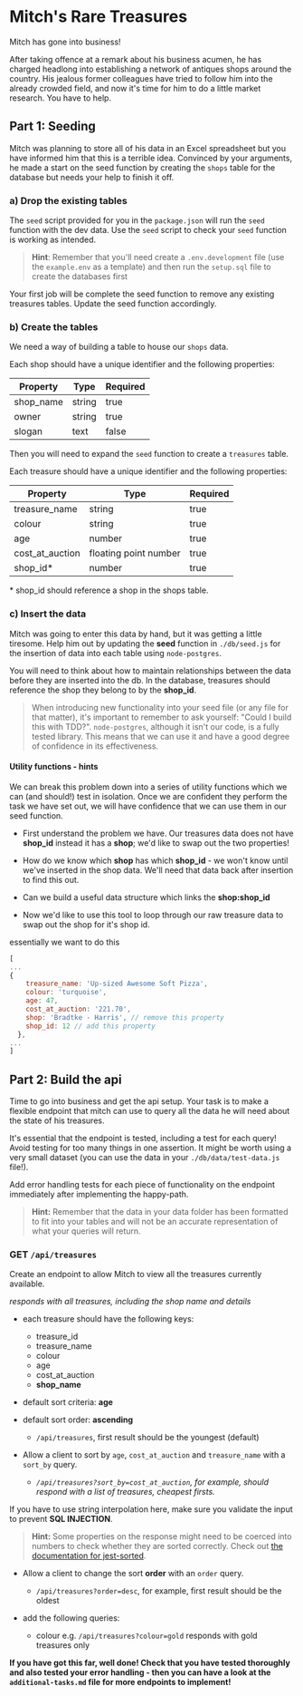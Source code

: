 # Mitch's Rare Treasures

Mitch has gone into business!

After taking offence at a remark about his business acumen, he has charged headlong into establishing a network of antiques shops around the country. His jealous former colleagues have tried to follow him into the already crowded field, and now it's time for him to do a little market research. You have to help.

## Part 1: Seeding

Mitch was planning to store all of his data in an Excel spreadsheet but you have informed him that this is a terrible idea. Convinced by your arguments, he made a start on the seed function by creating the `shops` table for the database but needs your help to finish it off.

### a) Drop the existing tables

The `seed` script provided for you in the `package.json` will run the `seed` function with the dev data. Use the `seed` script to check your `seed` function is working as intended.

> **Hint**: Remember that you'll need create a `.env.development` file (use the `example.env` as a template) and then run the `setup.sql` file to create the databases first

Your first job will be complete the seed function to remove any existing treasures tables. Update the seed function accordingly.

### b) Create the tables

We need a way of building a table to house our `shops` data.

Each shop should have a unique identifier and the following properties:

| Property  | Type   | Required |
| --------- | ------ | -------- |
| shop_name | string | true     |
| owner     | string | true     |
| slogan    | text   | false    |

Then you will need to expand the `seed` function to create a `treasures` table.

Each treasure should have a unique identifier and the following properties:

| Property        | Type                  | Required |
| --------------- | --------------------- | -------- |
| treasure_name   | string                | true     |
| colour          | string                | true     |
| age             | number                | true     |
| cost_at_auction | floating point number | true     |
| shop_id\*       | number                | true     |

\* shop_id should reference a shop in the shops table.

### c) Insert the data

Mitch was going to enter this data by hand, but it was getting a little tiresome. Help him out by updating the **seed** function in `./db/seed.js` for the insertion of data into each table using `node-postgres`.

You will need to think about how to maintain relationships between the data before they are inserted into the db. In the database, treasures should reference the shop they belong to by the **shop_id**.

> When introducing new functionality into your seed file (or any file for that matter), it's important to remember to ask yourself: "Could I build this with TDD?". `node-postgres`, although it isn't our code, is a fully tested library. This means that we can use it and have a good degree of confidence in its effectiveness.

#### Utility functions - hints

We can break this problem down into a series of utility functions which we can (and should!) test in isolation. Once we are confident they perform the task we have set out, we will have confidence that we can use them in our seed function.

-   First understand the problem we have. Our treasures data does not have **shop_id** instead it has a **shop**; we'd like to swap out the two properties!

-   How do we know which **shop** has which **shop_id** - we won't know until we've inserted in the shop data. We'll need that data back after insertion to find this out.

-   Can we build a useful data structure which links the **shop:shop_id**

-   Now we'd like to use this tool to loop through our raw treasure data to swap out the shop for it's shop id.

essentially we want to do this

```js
[
...
{
    treasure_name: 'Up-sized Awesome Soft Pizza',
    colour: 'turquoise',
    age: 47,
    cost_at_auction: '221.70',
    shop: 'Bradtke - Harris', // remove this property
    shop_id: 12 // add this property
  },
...
]
```

## Part 2: Build the api

Time to go into business and get the api setup. Your task is to make a flexible endpoint that mitch can use to query all the data he will need about the state of his treasures.

It's essential that the endpoint is tested, including a test for each query! Avoid testing for too many things in one assertion.
It might be worth using a very small dataset (you can use the data in your `./db/data/test-data.js` file!).

Add error handling tests for each piece of functionality on the endpoint immediately after implementing the happy-path.

> **Hint:** Remember that the data in your data folder has been formatted to fit into your tables and will not be an accurate representation of what your queries will return.

### **GET** `/api/treasures`

Create an endpoint to allow Mitch to view all the treasures currently available.

_responds with all treasures, including the shop name and details_

-   each treasure should have the following keys:

    -   treasure_id
    -   treasure_name
    -   colour
    -   age
    -   cost_at_auction
    -   **shop_name**

-   default sort criteria: **age**
-   default sort order: **ascending**

    -   `/api/treasures`, first result should be the youngest (default)

-   Allow a client to sort by `age`, `cost_at_auction` and `treasure_name` with a `sort_by` query.

    -   _`/api/treasures?sort_by=cost_at_auction`, for example, should respond with a list of treasures, cheapest firsts._

If you have to use string interpolation here, make sure you validate the input to prevent **SQL INJECTION**.

> **Hint:** Some properties on the response might need to be coerced into numbers to check whether they are sorted correctly. Check out [the documentation for jest-sorted](https://www.npmjs.com/package/jest-sorted#user-content-tobesorted).

-   Allow a client to change the sort **order** with an `order` query.

    -   `/api/treasures?order=desc`, for example, first result should be the oldest

-   add the following queries:
    -   colour e.g. `/api/treasures?colour=gold` responds with gold treasures only

**If you have got this far, well done! Check that you have tested thoroughly and also tested your error handling - then you can have a look at the `additional-tasks.md` file for more endpoints to implement!**
